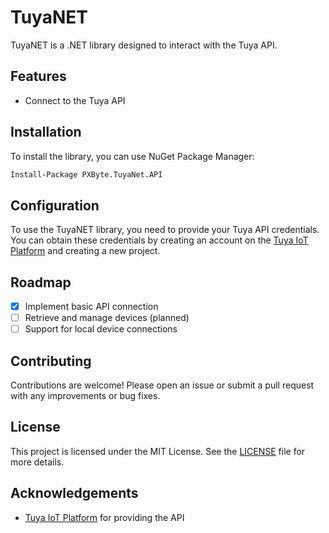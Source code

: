 # TuyaNET

TuyaNET is a .NET library designed to interact with the Tuya API.

## Features

- Connect to the Tuya API

## Installation

To install the library, you can use NuGet Package Manager:

```bash
Install-Package PXByte.TuyaNet.API
```

## Configuration

To use the TuyaNET library, you need to provide your Tuya API credentials. You can obtain these credentials by creating
an account on the [Tuya IoT Platform](https://iot.tuya.com/) and creating a new project.

## Roadmap

- [x] Implement basic API connection
- [ ] Retrieve and manage devices (planned)
- [ ] Support for local device connections

## Contributing

Contributions are welcome! Please open an issue or submit a pull request with any improvements or bug fixes.

## License

This project is licensed under the MIT License. See the [LICENSE](LICENSE) file for more details.

## Acknowledgements

- [Tuya IoT Platform](https://iot.tuya.com/) for providing the API
